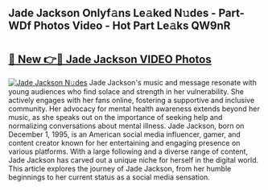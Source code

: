 ## Jade Jackson Onlyf𝚊ns Le𝚊ked N𝚞des - Part-WDf Photos Video - Hot Part Le𝚊ks QW9nR

# <h2><a href="http://ac29813.deff.icu/?id=Jade+Jackson">🔗 New 👉🔴 Jade Jackson VIDEO Photos</a></h2>

[![Jade Jackson N𝚞des](https://i.imgur.com/rIISA9y.gif)](http://ac29813.deff.icu/?id=Jade+Jackson)
Jade Jackson's music and message resonate with young audiences who find solace and strength in her vulnerability. She actively engages with her fans online, fostering a supportive and inclusive community. Her advocacy for mental health awareness extends beyond her music, as she speaks out on the importance of seeking help and normalizing conversations about mental illness. Jade Jackson, born on December 1, 1995, is an American social media influencer, gamer, and content creator known for her entertaining and engaging presence on various platforms. With a large following and a diverse range of content, Jade Jackson has carved out a unique niche for herself in the digital world. This article explores the journey of Jade Jackson, from her humble beginnings to her current status as a social media sensation.
